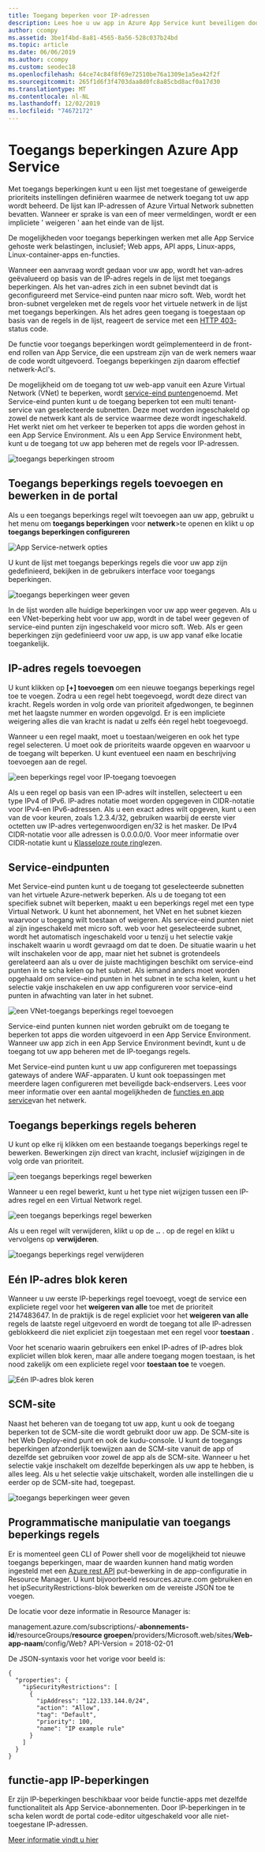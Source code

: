 ```yaml
---
title: Toegang beperken voor IP-adressen
description: Lees hoe u uw app in Azure App Service kunt beveiligen door expliciet client-IP-adressen of-adresbereiken white list.
author: ccompy
ms.assetid: 3be1f4bd-8a81-4565-8a56-528c037b24bd
ms.topic: article
ms.date: 06/06/2019
ms.author: ccompy
ms.custom: seodec18
ms.openlocfilehash: 64ce74c84f8f69e72510be76a1309e1a5ea42f2f
ms.sourcegitcommit: 265f1d6f3f4703daa8d0fc8a85cbd8acf0a17d30
ms.translationtype: MT
ms.contentlocale: nl-NL
ms.lasthandoff: 12/02/2019
ms.locfileid: "74672172"
---
```

# <a name="azure-app-service-access-restrictions"></a>Toegangs beperkingen Azure App Service #

Met toegangs beperkingen kunt u een lijst met toegestane of geweigerde prioriteits instellingen definiëren waarmee de netwerk toegang tot uw app wordt beheerd. De lijst kan IP-adressen of Azure Virtual Network subnetten bevatten. Wanneer er sprake is van een of meer vermeldingen, wordt er een impliciete ' weigeren ' aan het einde van de lijst.

De mogelijkheden voor toegangs beperkingen werken met alle App Service gehoste werk belastingen, inclusief; Web apps, API apps, Linux-apps, Linux-container-apps en-functies.

Wanneer een aanvraag wordt gedaan voor uw app, wordt het van-adres geëvalueerd op basis van de IP-adres regels in de lijst met toegangs beperkingen. Als het van-adres zich in een subnet bevindt dat is geconfigureerd met Service-eind punten naar micro soft. Web, wordt het bron-subnet vergeleken met de regels voor het virtuele netwerk in de lijst met toegangs beperkingen. Als het adres geen toegang is toegestaan op basis van de regels in de lijst, reageert de service met een [HTTP 403-](https://en.wikipedia.org/wiki/HTTP_403) status code.

De functie voor toegangs beperkingen wordt geïmplementeerd in de front-end rollen van App Service, die een upstream zijn van de werk nemers waar de code wordt uitgevoerd. Toegangs beperkingen zijn daarom effectief netwerk-Acl's.

De mogelijkheid om de toegang tot uw web-app vanuit een Azure Virtual Network (VNet) te beperken, wordt [service-eind punten][serviceendpoints]genoemd. Met Service-eind punten kunt u de toegang beperken tot een multi tenant-service van geselecteerde subnetten. Deze moet worden ingeschakeld op zowel de netwerk kant als de service waarmee deze wordt ingeschakeld. Het werkt niet om het verkeer te beperken tot apps die worden gehost in een App Service Environment.  Als u een App Service Environment hebt, kunt u de toegang tot uw app beheren met de regels voor IP-adressen.

![toegangs beperkingen stroom](media/app-service-ip-restrictions/access-restrictions-flow.png)

## <a name="adding-and-editing-access-restriction-rules-in-the-portal"></a>Toegangs beperkings regels toevoegen en bewerken in de portal ##

Als u een toegangs beperkings regel wilt toevoegen aan uw app, gebruikt u het menu om **toegangs beperkingen** voor **netwerk**>te openen en klikt u op **toegangs beperkingen configureren**

![App Service-netwerk opties](media/app-service-ip-restrictions/access-restrictions.png)  

U kunt de lijst met toegangs beperkings regels die voor uw app zijn gedefinieerd, bekijken in de gebruikers interface voor toegangs beperkingen.

![toegangs beperkingen weer geven](media/app-service-ip-restrictions/access-restrictions-browse.png)

In de lijst worden alle huidige beperkingen voor uw app weer gegeven. Als u een VNet-beperking hebt voor uw app, wordt in de tabel weer gegeven of service-eind punten zijn ingeschakeld voor micro soft. Web. Als er geen beperkingen zijn gedefinieerd voor uw app, is uw app vanaf elke locatie toegankelijk.  

## <a name="adding-ip-address-rules"></a>IP-adres regels toevoegen

U kunt klikken op **[+] toevoegen** om een nieuwe toegangs beperkings regel toe te voegen. Zodra u een regel hebt toegevoegd, wordt deze direct van kracht. Regels worden in volg orde van prioriteit afgedwongen, te beginnen met het laagste nummer en worden opgevolgd. Er is een impliciete weigering alles die van kracht is nadat u zelfs één regel hebt toegevoegd.

Wanneer u een regel maakt, moet u toestaan/weigeren en ook het type regel selecteren. U moet ook de prioriteits waarde opgeven en waarvoor u de toegang wilt beperken.  U kunt eventueel een naam en beschrijving toevoegen aan de regel.  

![een beperkings regel voor IP-toegang toevoegen](media/app-service-ip-restrictions/access-restrictions-ip-add.png)

Als u een regel op basis van een IP-adres wilt instellen, selecteert u een type IPv4 of IPv6. IP-adres notatie moet worden opgegeven in CIDR-notatie voor IPv4-en IPv6-adressen. Als u een exact adres wilt opgeven, kunt u een van de voor keuren, zoals 1.2.3.4/32, gebruiken waarbij de eerste vier octetten uw IP-adres vertegenwoordigen en/32 is het masker. De IPv4 CIDR-notatie voor alle adressen is 0.0.0.0/0. Voor meer informatie over CIDR-notatie kunt u [Klasseloze route ring](https://en.wikipedia.org/wiki/Classless_Inter-Domain_Routing)lezen. 

## <a name="service-endpoints"></a>Service-eindpunten

Met Service-eind punten kunt u de toegang tot geselecteerde subnetten van het virtuele Azure-netwerk beperken. Als u de toegang tot een specifiek subnet wilt beperken, maakt u een beperkings regel met een type Virtual Network. U kunt het abonnement, het VNet en het subnet kiezen waarvoor u toegang wilt toestaan of weigeren. Als service-eind punten niet al zijn ingeschakeld met micro soft. web voor het geselecteerde subnet, wordt het automatisch ingeschakeld voor u tenzij u het selectie vakje inschakelt waarin u wordt gevraagd om dat te doen. De situatie waarin u het wilt inschakelen voor de app, maar niet het subnet is grotendeels gerelateerd aan als u over de juiste machtigingen beschikt om service-eind punten in te scha kelen op het subnet. Als iemand anders moet worden opgehaald om service-eind punten in het subnet in te scha kelen, kunt u het selectie vakje inschakelen en uw app configureren voor service-eind punten in afwachting van later in het subnet. 

![een VNet-toegangs beperkings regel toevoegen](media/app-service-ip-restrictions/access-restrictions-vnet-add.png)

Service-eind punten kunnen niet worden gebruikt om de toegang te beperken tot apps die worden uitgevoerd in een App Service Environment. Wanneer uw app zich in een App Service Environment bevindt, kunt u de toegang tot uw app beheren met de IP-toegangs regels. 

Met Service-eind punten kunt u uw app configureren met toepassings gateways of andere WAF-apparaten. U kunt ook toepassingen met meerdere lagen configureren met beveiligde back-endservers. Lees voor meer informatie over een aantal mogelijkheden de [functies en app service](networking-features.md)van het netwerk.

## <a name="managing-access-restriction-rules"></a>Toegangs beperkings regels beheren

U kunt op elke rij klikken om een bestaande toegangs beperkings regel te bewerken. Bewerkingen zijn direct van kracht, inclusief wijzigingen in de volg orde van prioriteit.

![een toegangs beperkings regel bewerken](media/app-service-ip-restrictions/access-restrictions-ip-edit.png)

Wanneer u een regel bewerkt, kunt u het type niet wijzigen tussen een IP-adres regel en een Virtual Network regel. 

![een toegangs beperkings regel bewerken](media/app-service-ip-restrictions/access-restrictions-vnet-edit.png)

Als u een regel wilt verwijderen, klikt u op de **..** . op de regel en klikt u vervolgens op **verwijderen**.

![toegangs beperkings regel verwijderen](media/app-service-ip-restrictions/access-restrictions-delete.png)

## <a name="blocking-a-single-ip-address"></a>Eén IP-adres blok keren ##

Wanneer u uw eerste IP-beperkings regel toevoegt, voegt de service een expliciete regel voor het **weigeren van alle** toe met de prioriteit 2147483647. In de praktijk is de regel expliciet voor het **weigeren van alle** regels de laatste regel uitgevoerd en wordt de toegang tot alle IP-adressen geblokkeerd die niet expliciet zijn toegestaan met een regel voor **toestaan** .

Voor het scenario waarin gebruikers een enkel IP-adres of IP-adres blok expliciet willen blok keren, maar alle andere toegang mogen toestaan, is het nood zakelijk om een expliciete regel voor **toestaan toe** te voegen.

![Eén IP-adres blok keren](media/app-service-ip-restrictions/block-single-address.png)

## <a name="scm-site"></a>SCM-site 

Naast het beheren van de toegang tot uw app, kunt u ook de toegang beperken tot de SCM-site die wordt gebruikt door uw app. De SCM-site is het Web Deploy-eind punt en ook de kudu-console. U kunt de toegangs beperkingen afzonderlijk toewijzen aan de SCM-site vanuit de app of dezelfde set gebruiken voor zowel de app als de SCM-site. Wanneer u het selectie vakje inschakelt om dezelfde beperkingen als uw app te hebben, is alles leeg. Als u het selectie vakje uitschakelt, worden alle instellingen die u eerder op de SCM-site had, toegepast. 

![toegangs beperkingen weer geven](media/app-service-ip-restrictions/access-restrictions-scm-browse.png)

## <a name="programmatic-manipulation-of-access-restriction-rules"></a>Programmatische manipulatie van toegangs beperkings regels ##

Er is momenteel geen CLI of Power shell voor de mogelijkheid tot nieuwe toegangs beperkingen, maar de waarden kunnen hand matig worden ingesteld met een [Azure rest API](https://docs.microsoft.com/rest/api/azure/) put-bewerking in de app-configuratie in Resource Manager. U kunt bijvoorbeeld resources.azure.com gebruiken en het ipSecurityRestrictions-blok bewerken om de vereiste JSON toe te voegen.

De locatie voor deze informatie in Resource Manager is:

management.azure.com/subscriptions/-**abonnements-id**/resourceGroups/**resource groepen**/providers/Microsoft.web/sites/**Web-app-naam**/config/Web? API-Version = 2018-02-01

De JSON-syntaxis voor het vorige voor beeld is:

    {
      "properties": {
        "ipSecurityRestrictions": [
          {
            "ipAddress": "122.133.144.0/24",
            "action": "Allow",
            "tag": "Default",
            "priority": 100,
            "name": "IP example rule"
          }
        ]
      }
    }

## <a name="function-app-ip-restrictions"></a>functie-app IP-beperkingen

Er zijn IP-beperkingen beschikbaar voor beide functie-apps met dezelfde functionaliteit als App Service-abonnementen. Door IP-beperkingen in te scha kelen wordt de portal code-editor uitgeschakeld voor alle niet-toegestane IP-adressen.

[Meer informatie vindt u hier](../azure-functions/functions-networking-options.md#inbound-ip-restrictions)


<!--Links-->
[serviceendpoints]: https://docs.microsoft.com/azure/virtual-network/virtual-network-service-endpoints-overview
